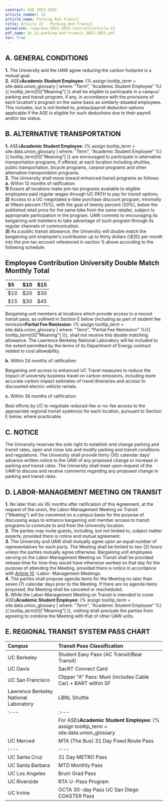 ```yaml
---
contract: ASE 2022-2025
article_number: 22
article_name: Parking And Transit 
title: Article 22 - Parking And Transit 
permalink: /uaw/ase-2022-2025-contract/article-22
pdf_name: bx_22-parking-and-transit_2022-2025.pdf
toc: True
---
```



## A. GENERAL CONDITIONS

<div class="lvl2"><b>1.</b> The University and the UAW agree reducing the carbon footprint is a mutual goal.</div>
<div class="lvl2"><b>2.</b> <span class="tooltip">ASEs<span class="tooltip-text"><b>Academic Student Employee</b>: {% assign tooltip_term = site.data.union_glossary | where: "Term", "Academic Student Employee" %}{{ tooltip_term[0]["Meaning"] }}</span></span> shall be eligible to participate in a campus' parking and transit program, if any, in accordance with the provisions of each location's program on the same basis as similarly-situated employees. This includes, but is not limited to, pretax/payroll deduction options applicable if the ASE is eligible for such deductions due to their payroll and/or tax status.</div>

## B. ALTERNATIVE TRANSPORTATION

<div class="lvl2"><b>1.</b> <span class="tooltip">ASEs<span class="tooltip-text"><b>Academic Student Employee</b>: {% assign tooltip_term = site.data.union_glossary | where: "Term", "Academic Student Employee" %}{{ tooltip_term[0]["Meaning"] }}</span></span> are encouraged to participate in alternative transportation programs, if offered, at each location including shuttles, public transportation, bicycle programs, carpool programs and other alternative transportation programs.</div>
<div class="lvl2"><b>2.</b> The University shall move toward enhanced transit programs as follows:</div>
<div class="lvl3"><b>a.</b> Within 12 months of ratification:</div>
<div class="lvl4"><b>1)</b> 
 Ensure all locations make pre-tax programs available to eligible employees paid regular wages through UC PATH to pay for transit options.</div>
<div class="lvl4"><b>2)</b> 
 Access to a UC-negotiated e-bike purchase discount program, minimally at fifteen percent (15%), with the goal of twenty percent (20%), below the published retail price for the same bike from the same retailer, subject to appropriate participation in the program. UAW commits to encouraging its bargaining unit members to take advantage of such program through its regular channels of communication.</div>
<div class="lvl4"><b>3)</b> 
 As a public transit allowance, the University will double match the bargaining unit employee's contribution up to thirty dollars (\$30) per month into the pre-tax account referenced in section 1) above according to the following schedule:</div>

## Employee Contribution University Double Match Monthly Total

| $5 | $10 | $15 |
| :--- | :--- | :--- |
| $10 | $20 | $30 |
| $15 | $30 | $45 |

Bargaining unit members at locations which provide access to a nocost transit pass, as outlined in Section E below (including as part of student <span class="tooltip">fee remission<span class="tooltip-text"><b>Partial Fee Remission</b>: {% assign tooltip_term = site.data.union_glossary | where: "Term", "Partial Fee Remission" %}{{ tooltip_term[0]["Meaning"] }}</span></span>), shall not receive this double matching allowance. The Lawrence Berkeley National Laboratory will be included to the extent permitted by the terms of its Department of Energy contract related to cost allowability.
<div class="lvl3"><b>b.</b> Within 24 months of ratification:</div>

Bargaining unit access to enhanced UC Travel measures to reduce the impact of university business travel on carbon emissions, including more accurate carbon impact estimates of travel itineraries and access to discounted electric vehicle rentals.
<div class="lvl3"><b>c.</b> Within 36 months of ratification:</div>

Best efforts by UC to negotiate reduced-fee or no-fee access to the appropriate regional transit system(s) for each location, pursuant to Section E below, where practicable.

## C. NOTICE

The University reserves the sole right to establish and change parking and transit rates, open and close lots and modify parking and transit conditions and regulations. The University shall provide thirty (30) calendar days' advance written notice to the UAW of any proposed change or increase in parking and transit rates. The University shall meet upon request of the UAW to discuss and receive comments regarding any proposed change in parking and transit rates.

## D. LABOR-MANAGEMENT MEETING ON TRANSIT

<div class="lvl2"><b>1.</b> No later than six (6) months after ratification of this Agreement, at the request of the union, the Labor-Management Meeting on Transit ("Meeting") will be convened on a campus basis for the purpose of discussing ways to enhance bargaining unit member access to transit programs to commute to and from the University location.</div>
<div class="lvl2"><b>2.</b> The parties may invite guests, including, but not limited to, subject matter experts, provided there is notice and mutual agreement.</div>
<div class="lvl2"><b>3.</b> The University and UAW shall mutually agree upon an equal number of representatives for each party. The Meeting shall be limited to two (2) hours unless the parties mutually agree otherwise. Bargaining unit employees serving on the Labor-Management Meeting on Transit shall be provided release time for time they would have otherwise worked on that day for the purpose of attending the Meeting, provided there is notice in accordance with <a href="/uaw/ase-2022-2025-contract/article-10">Article 10</a> -Labor- Management Meetings.</div>
<div class="lvl2"><b>4.</b> The parties shall propose agenda items for the Meeting no later than seven (7) calendar days prior to the Meeting. If there are no agenda items proposed, the Meeting shall be canceled or rescheduled.</div>
<div class="lvl2"><b>5.</b> While the Labor-Management Meeting on Transit is intended to cover <span class="tooltip">ASEs<span class="tooltip-text"><b>Academic Student Employee</b>: {% assign tooltip_term = site.data.union_glossary | where: "Term", "Academic Student Employee" %}{{ tooltip_term[0]["Meaning"] }}</span></span>, nothing shall preclude the parties from agreeing to combine the Meeting with that of other UAW units.</div>

## E. REGIONAL TRANSIT SYSTEM PASS CHART

| Campus | Transit Pass Classification |
| :--- | :--- |
| UC Berkeley | Student Easy Pass (AC Transit/Bear Transit) |
| UC Davis | SacRT Connect Card |
| UC San Francisco | Clipper "A" Pass: Muni (includes Cable Car) + BART within SF |
| Lawrence Berkeley National Laboratory | LBNL Shuttle |
| :--- | :--- |
|  | For <span class="tooltip">ASEs<span class="tooltip-text"><b>Academic Student Employee</b>: {% assign tooltip_term = site.data.union_glossary | where: "Term", "Academic Student Employee" %}{{ tooltip_term[0]["Meaning"] }}</span></span> Only: Student Easy Pass (AC Transit/Bear Transit) |
| UC Merced | MTA (The Bus) 31 Day Fixed Route Pass |
| :--- | :--- |
| UC Santa Cruz | 31 Day METRO Pass |
| UC Santa Barbara | MTD Monthly Pass |
| UC Los Angeles | Bruin Grad Pass |
| UC Riverside | RTA U-Pass Program |
| UC Irvine | OCTA 30-day Pass UC San Diego COASTER Pass |

